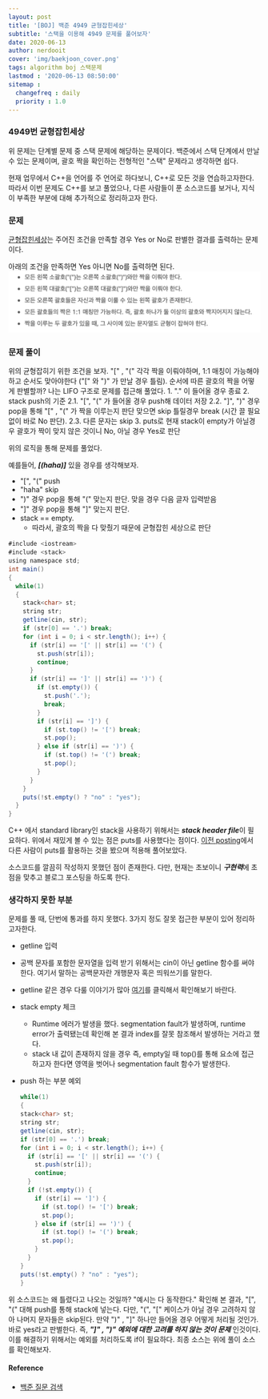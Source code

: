 ```yaml
---
layout: post
title: '[BOJ] 백준 4949 균형잡힌세상'
subtitle: '스택을 이용해 4949 문제를 풀어보자'
date: 2020-06-13
author: nerdooit
cover: 'img/baekjoon_cover.png'
tags: algorithm boj 스택문제
lastmod : '2020-06-13 08:50:00'
sitemap :
  changefreq : daily
  priority : 1.0
---
```

### 4949번 균형잡힌세상
위 문제는 단계별 문제 중 스택 문제에 해당하는 문제이다. 백준에서 스택 단계에서 만날 수
있는 문제이며, 괄호 짝을 확인하는 전형적인 "스택" 문제라고 생각하면 쉽다.

현재 업무에서 C++을 언어를 주 언어로 하다보니, C++로 모든 것을 연습하고자한다.
따라서 이번 문제도 C++를 보고 풀었으나, 다른 사람들이 푼 소스코드를 보거나,
	지식이 부족한 부분에 대해 추가적으로 정리하고자 한다.

### 문제
 [균형잡힌세상](https://www.acmicpc.net/problem/4949)는 주어진 조건을 만족할
 경우 Yes or No로 판별한 결과를 출력하는 문제이다.

아래의 조건을 만족하면 Yes 아니면 No를 출력하면 된다.
![고양이 출력](/img/baekjoon_stack_problem1.png)

### 문제 풀이
 위의 균형잡히기 위한 조건을 보자. "[" , "(" 각각 짝을 이뤄야하며, 1:1 매칭이 가능해야하고 순서도 맞아야한다 ("[" 와 ")" 가 만날 경우 틀림). 순서에 따른 괄호의 짝을 어떻게 판별할까? 나는 LIFO 구조로 문제를 접근해 풀었다.
	1. "." 이 들어올 경우 종료
	2. stack push의 기준
		2.1. "[", "(" 가 들어올 경우 push해 데이터 저장
		2.2. "]", ")" 경우 pop을 통해 "[" , "(" 가 짝을 이루는지 판단 맞으면 skip
				 틀릴경우 break (시간 끌 필요 없이 바로 No 판단).
		2.3. 다른 문자는 skip
	3. puts로 현재 stack이 empty가 아닐경우 괄호가 짝이 맞지 않은 것이니 No, 아닐
		 경우 Yes로 판단

 위의 로직을 통해 문제를 풀었다.

 예를들어, ***[(haha)]*** 있을 경우를 생각해보자.
 - "[", "(" push
 - "haha" skip
 - ")" 경우 pop을 통해 "(" 맞는지 판단. 맞을 경우 다음 글자 입력받음
 - "]" 경우 pop을 통해 "]" 맞는지 판단.
 - stack == empty.
	- 따라서, 괄호의 짝을 다 맞췄기 때문에 균형잡힌 세상으로 판단

```java
#include <iostream>
#include <stack>
using namespace std;
int main()
{
  while(1)
  {
    stack<char> st;
    string str;
    getline(cin, str);
    if (str[0] == '.') break;
    for (int i = 0; i < str.length(); i++) {
      if (str[i] == '[' || str[i] == '(') {
        st.push(str[i]);
        continue;
      }
      if (str[i] == ']' || str[i] == ')') {
        if (st.empty()) {
          st.push('.');
          break;
        }
        if (str[i] == ']') {
          if (st.top() != '[') break;
          st.pop();
        } else if (str[i] == ')') {
          if (st.top() != '(') break;
          st.pop();
        }
      }
    }
    puts(!st.empty() ? "no" : "yes");
  }
}
```
C++ 에서 standard library인 stack을 사용하기 위해서는 ***stack header file***이
필요하다. 위에서 재밌게 볼 수 있는 점은 puts를 사용했다는 점이다. [이전 posting](https://nerdooit.github.io/2020/06/06/baekjoon_9012.html)에서 다른 사람이 puts를 활용하는 것을 봤으며 적용해 풀어보았다.

소스코드를 깔끔히 작성하지 못했던 점이 존재한다. 다만, 현재는 초보이니
***구현력***에 초점을 맞추고 블로그 포스팅을 하도록 한다.

### 생각하지 못한 부분
문제를 풀 때, 단번에 통과를 하지 못했다. 3가지 정도 잘못 접근한 부분이 있어
정리하고자한다.

- getline 입력
 - 공백 문자를 포함한 문자열을 입력 받기 위해서는 cin이 아닌 getline 함수를
 써야한다. 여기서 말하는 공백문자란 개행문자 혹은 띄워쓰기를 말한다.
 - getline 같은 경우 다룰 이야기가 많아 [여기](https://nerdooit.github.io/2020/06/15/getline.html)를 클릭해서 확인해보기 바란다.

- stack empty 체크
	- Runtime 에러가 발생을 했다. segmentation fault가 발생하며, runtime error가
	출력됐는데 확인해 본 결과 index를 잘못 참조해서 발생하는 거라고 했다.
	- stack 내 값이 존재하지 않을 경우 즉, empty일 때 top()를 통해 요소에
	접근하고자 한다면 영역을 벗어나 segmentation fault 함수가 발생한다.

- push 하는 부분 예외

	```java
	while(1)
  {
    stack<char> st;
    string str;
    getline(cin, str);
    if (str[0] == '.') break;
    for (int i = 0; i < str.length(); i++) {
      if (str[i] == '[' || str[i] == '(') {
        st.push(str[i]);
        continue;
      }
      if (!st.empty()) {
        if (str[i] == ']') {
          if (st.top() != '[') break;
          st.pop();
        } else if (str[i] == ')') {
          if (st.top() != '(') break;
          st.pop();
        }
      }
    }
    puts(!st.empty() ? "no" : "yes");
  }
	```

위 소스코드는 왜 틀렸다고 나오는 것일까? "예시는 다 동작한다." 확인해 본 결과,
	"[", "(" 대해 push를 통해 stack에 넣는다. 다만, "(", "[" 케이스가 아닐 경우
	고려하지 않아 나머지 문자들은 skip된다. 만약 ")" , "]" 하나만 들어올 경우
	어떻게 처리될 것인가. 바로 yes라고 판별한다. 즉, ***"]" , ")" 예외에 대한 고려를
	하지 않는 것이 문제*** 인것이다. 이를 해결하기 위해서는 예외를 처리하도록 if이
	필요하다. 최종 소스는 위에 풀이 소스를 확인해보자.

#### Reference
- [백준 질문 검색](https://www.acmicpc.net/board/search/all/problem/4949)
